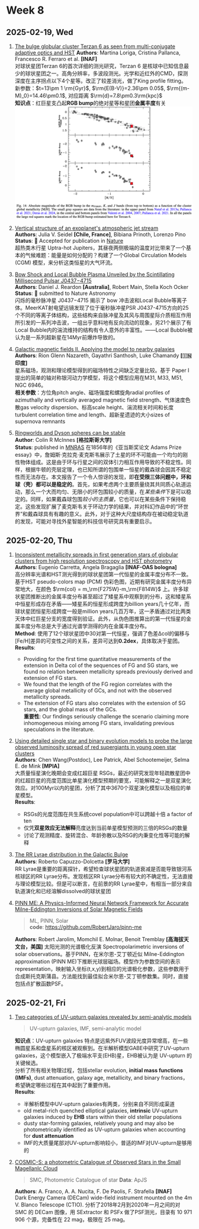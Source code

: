 # Week 8
## 2025-02-19, Wed
1. [The bulge globular cluster Terzan 6 as seen from multi-conjugate adaptive optics and HST](https://arxiv.org/abs/2502.12247)
	**Authors**: Martina Loriga, Cristina Pallanca, Francesco R. Ferraro et al. **[INAF]**  
	对球状星团Terzan 6的首次详细的测光研究，Terzan 6 是核球中已知信息最少的球状星团之一。高角分辨率，多波段测光。光学和近红外的CMD，探测深度在主序拐点以下4个星等。改正了较差消光，做了King profile fitting。  
	新参数：$t=13\pm 1 \rm{Gyr}$, $\rm{E(B-V)}=2.36\pm 0.05$, $\rm{(m-M)_0}=14.46\pm0.1$, 对应距离 $\rm{d}=7.8\pm0.3\rm{kpc}$  
	**知识点**：红巨星支凸起**RGB bump**的绝对星等和星团**金属丰度**有关![](figure/astroph_2025_02.png)

2. [Vertical structure of an exoplanet's atmospheric jet stream](https://arxiv.org/abs/2502.12261)  
	**Authors**: Julia V. Seidel **[Chile, France]**, Bibiana Prinoth, Lorenzo Pino  
	**Status**: 🍃 Accepted for publication in [Nature](https://doi.org/10.1038/s41586-025-08664-1)  
	超热类木行星 Uptra-hot Jupiters，其昼夜两侧极端的温度对比带来了一个基本的气候难题：能量是如何分配的？构建了一个Global Circulation Models (CGM) 模型，来分析这类恒星的大气环流。

3. [Bow Shock and Local Bubble Plasma Unveiled by the Scintillating Millisecond Pulsar J0437−4715](https://arxiv.org/abs/2410.21390)  
	**Authors**: Daniel J. Reardon **[Australia]**, Robert Main, Stella Koch Ocker  
	**Status**: 🍃 submitted to Nature Astronomy  
	闪烁的毫秒脉冲星 J0437−4715 揭示了 bow 冲击波和Local Bubble等离子体。MeerKAT射电望远镜发现了位于毫秒脉冲星PSR J0437-4715方向的25个不同的等离子体结构，这些结构来自脉冲星及其风与周围星际介质相互作用所引发的一系列冲击波，一组出乎意料地有反向流动的现象，另21个展示了有Local Bubble内的湍流维持的结构有令人意外的丰富性。——Local Bubble被认为是一系列超新星在14Myr前爆炸导致的。

4. [Galactic magnetic fields II. Applying the model to nearby galaxies](https://arxiv.org/abs/2502.13029)  
	**Authors**: Rion Glenn Nazareth, Gayathri Santhosh, Luke Chamandy **[🇮🇳印度]**  
	星系磁场，观测和理论模型得到的磁场特性之间缺乏定量比较。基于 Paper I 提出的简单的轴对称银河动力学模型，将这个模型应用在M31, M33, M51, NGC 6946。  
	**相关参数**：方位角pitch angle、磁场强度和螺旋角radial profiles of azimuthally and vertically averaged magnetic field strength、气体速度色散gas velocity dispersion、标高scale height、湍流相关时间和长度turbulent correlation time and length、超新星遗迹的大小sizes of supernova remnants

5. [Ringworlds and Dyson spheres can be stable](https://arxiv.org/abs/2502.12806)  
	**Author**: Colin R McInnes **[格拉斯哥大学]**  
	**Status**: published in [MNRAS](https://doi.org/10.1093/mnras/staf028)
	在1856年的《亚当斯奖论文 Adams Prize essay》中，詹姆斯·克拉克·麦克斯韦展示了土星的环不可能由一个均匀的刚性物体组成。这是由于环与行星之间的双体引力相互作用导致的不稳定性。同样，根据牛顿的壳层定理，也已知所谓的包围单一恒星的戴森球会因其不稳定性而无法存在。本文报告了一个令人惊讶的发现，即**在受限三体问题中，环和球（壳）都可以是稳定的**。首先，如果考虑两个主要质量绕其共同质心轨道运动，那么一个大而均匀、无限小的环包围较小的质量，在*某些条件*下是可以稳定的。同样，如果戴森球包围*较小的主质量*，它也可以在某些条件下保持稳定。这些发现扩展了麦克斯韦关于环动力学的结果，并对科幻作品中的“环世界”和戴森球具有有趣的意义。此外，对于这种大尺度结构存在被动稳定轨道的发现，可能对寻找外星智能的科技信号研究具有重要启示。

## 2025-02-20, Thu
1. [Inconsistent metallicity spreads in first generation stars of globular clusters from high resolution spectroscopy and HST photometry](https://arxiv.org/abs/2502.13206)  
	**Authors**: Eugenio Carretta, Angela Bragaglia **[INAF-OAS bologna]**  
	高分辨率光谱和HST测光得到的球状星团第一代恒星的金属丰度分布不一致。  
	基于HST pseudo-colors map (PCM) 伪彩色图，近期有研究金属丰度分布异常地大，在颜色 $\rm{col} = m_\rm{F275W}-m_\rm{F814W}$ 上。许多球状星团推断出的金属丰度分布甚至超过了矮星系中观察到的分布，这和矮星系中恒星形成存在矛盾——矮星系的恒星形成跨度为billion years几十亿年，而球状星团恒星形成跨度一般是million years几百万年，这一矛盾通过对比两类天体中红巨星分支的宽度得到验证。此外，从伪色图推算出的第一代恒星的金属丰度分布总是大于通过光谱学测得的内在金属丰度分布。  
	**Method**: 使用了12个球状星团中30对第一代恒星，强调了色差Δcol的偏移与[Fe/H]差异的可变性之间的关系，差异可达到**0.2dex**，具体取决于星团。  
	**Results**:   
	- Providing for the first time quantitative measurements of the extension in Delta col of the sequences of FG and SG stars, we found no relation between metallicity spreads previously derived and extension of FG stars.   
	- We found that the length of the FG region correlates with the average global metallicity of GCs, and not with the observed metallicity spreads.   
	- The extension of FG stars also correlates with the extension of SG stars, and the global mass of the GCs.  
	**重要性**: Our findings seriously challenge the scenario claiming more inhomogeneous mixing among FG stars, invalidating previous speculations in the literature.

2. [Using detailed single star and binary evolution models to probe the large observed luminosity spread of red supergiants in young open star clusters](https://arxiv.org/abs/2502.13642)  
	**Authors**: Chen Wang(Postdoc),  Lee Patrick, Abel Schootemeijer, Selma E. de Mink **[MPIA]**  
	大质量恒星演化晚期会变成红超巨星 RSGs，最近的研究发现年轻疏散星团中的红超巨星的亮度范围比单星演化模型预期的要宽，可能解释之一是双星演化效应。对100Myr以内的星团，分析了其中3670个双星演化模型以及相应的单星模型。    
	**Results**:  
	- RSGs的光度范围在共生系统covel population中可以跨越十倍 a factor of ten  
	- 仅凭**双星效应无法解释**亮度达到当前单星模型预测的三倍的RSGs的数量  
	- 讨论了观测精度、旋转混合、年龄弥散以及RSG的内秉变化性等可能的解释  

3. [The RR Lyrae distribution in the Galactic Bulge](https://arxiv.org/pdf/2502.13650)  
	**Authors**: Roberto Capuzzo-Dolcetta **[罗马大学]**  
	RR Lyrae是重要的距离探针，希望检查球状星团的轨道衰减是否能导致银河系核球区的RR Lyrae分布。发现核区RR Lyrae分布有较大的不确定性，无法直接与理论模型比较。但是可以断言，在前景的RR Lyrae星中，有相当一部分来自轨道演化和已经溶解dissolved的球状星团

4. [PINN ME: A Physics-Informed Neural Network Framework for Accurate Milne-Eddington Inversions of Solar Magnetic Fields](https://arxiv.org/abs/2502.13924)  
	>ML, PINN, Solar  
	> **code**: https://github.com/RobertJaro/pinn-me
	  
	**Authors**: Robert Jarolim, Momchil E. Molnar, Benoit Tremblay **[高海拔天文台，美国]**
	太阳光测的光谱极化反演 Spectropolarimetric inversions of solar observations。基于PINN，在米尔恩-艾丁顿近似 Milne-Eddington approximation (PINN ME)下推断光球层磁场。模型作为参数空间的表示representation，映射输入坐标(t,x,y)到相应的光谱极化参数，这些参数用于合成斯托克斯蒲县。方法能找到最佳拟合米尔恩-艾丁顿参数集。同时，直接包括点扩散函数PSF。

## 2025-02-21, Fri
1. [Two categories of UV-upturn galaxies revealed by semi-analytic models](https://arxiv.org/abs/2502.14263)  
	>UV-upturn galaxies, IMF, semi-analytic model  
	  
	**知识点**：UV-upturn galaxies 特点是远紫外FUV波段光度异常增高，在一些椭圆星系和盘星系的核区被观察到。在半解析模型GABE中研究了UV-upturn galaxies，这个模型嵌入了极端水平支(EHB)星，EHB被认为是 UV-upturn 的关键候选。    
	分析了所有相关物理过程，包括stellar evolution, **initial mass functions (IMFs)**, dust attenuation, galaxy age, metallicity, and binary fractions，希望确定哪些过程在其中起到了重要作用。    
	**Results**:
	- 半解析模型中UV-upturn galaxies有两类，分别来自不同形成渠道
	- old metal-rich quenched elliptical galaxies, **intrinsic** UV-upturn galaxies induced by **EHB** stars within their old stellar populations
	- dusty star-forming galaxies, relatively young and may also be photometrically identified as UV-upturn galaxies when accounting for **dust attenuation**
	- IMF的大质量尾部对UV-upturn影响较小，普适的IMF对UV-upturn是够用的

2. [COSMIC-S: a photometric Catalogue of Observed Stars in the Small MagellanIc Cloud](https://arxiv.org/abs/2502.14470)  
	>SMC, Photometric Catalogue of star
	>**Data**: ApJS
	
	**Authors**: A. Franco, A. A. Nucita, F. De Paolis, F. Strafella **[INAF]**  
	Dark Energy Camera (DECam) wide-field instrument mounted on the 4m V. Blanco Telescope (CTIO). 分析了2018年2月到2020年一月之间的对 SMC 的 DECam 图像，用 SExtractor 和 PSFx 做了PSF测光，目录有 10 971 906 个源，完备性在 22 mag，极限在 25 mag。

